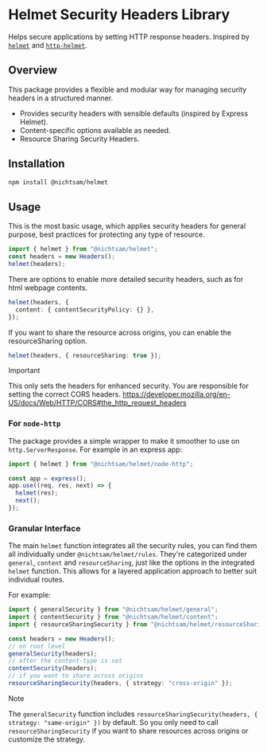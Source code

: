 # Helmet Security Headers Library

Helps secure applications by setting HTTP response headers.
Inspired by [`helmet`](https://github.com/helmetjs/helmet) and [`http-helmet`](https://github.com/mcansh/http-helmet).

## Overview

This package provides a flexible and modular way for managing security headers in a structured manner.

- Provides security headers with sensible defaults (inspired by Express Helmet).
- Content-specific options available as needed.
- Resource Sharing Security Headers.

## Installation

```sh
npm install @nichtsam/helmet
```

## Usage

This is the most basic usage, which applies security headers for general purpose, best practices for protecting any type of resource.

```ts
import { helmet } from "@nichtsam/helmet";
const headers = new Headers();
helmet(headers);
```

There are options to enable more detailed security headers, such as for html webpage contents.

```ts
helmet(headers, {
  content: { contentSecurityPolicy: {} },
});
```

If you want to share the resource across origins, you can enable the resourceSharing option.

```ts
helmet(headers, { resourceSharing: true });
```

> [!IMPORTANT]  
> This only sets the headers for enhanced security.
> You are responsible for setting the correct CORS headers.
> https://developer.mozilla.org/en-US/docs/Web/HTTP/CORS#the_http_request_headers

### For `node-http`

The package provides a simple wrapper to make it smoother to use on `http.ServerResponse`.
For example in an express app:

```ts
import { helmet } from "@nichtsam/helmet/node-http";

const app = express();
app.use((req, res, next) => {
  helmet(res);
  next();
});
```

### Granular Interface

The main `helmet` function integrates all the security rules, you can find them all individually under `@nichtsam/helmet/rules`.
They're categorized under `general`, `content` and `resourceSharing`, just like the options in the integrated `helmet` function.
This allows for a layered application approach to better suit individual routes.

For example:

```ts
import { generalSecurity } from "@nichtsam/helmet/general";
import { contentSecurity } from "@nichtsam/helmet/content";
import { resourceSharingSecurity } from "@nichtsam/helmet/resourceSharing";

const headers = new Headers();
// on root level
generalSecurity(headers);
// after the content-type is set
contentSecurity(headers);
// if you want to share across origins
resourceSharingSecurity(headers, { strategy: "cross-origin" });
```

> [!NOTE]  
> The `generalSecurity` function includes `resourceSharingSecurity(headers, { strategy: "same-origin" })` by default.
> So you only need to call `resourceSharingSecurity` if you want to share resources across origins or customize the strategy.

